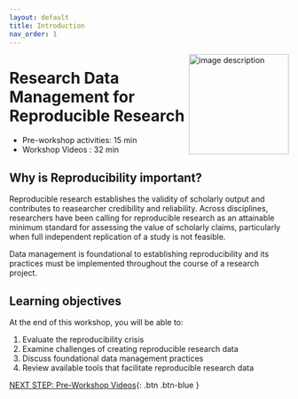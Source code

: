 ```yaml
---
layout: default
title: Introduction 
nav_order: 1
---
```


<img src="![image](https://user-images.githubusercontent.com/88455218/145476068-e8534980-796a-4ea2-902e-6e525432c660.png)" alt="image description" style="float:right;width:180px;"> 

# Research Data Management for Reproducible Research

- Pre-workshop activities: 15 min 
- Workshop Videos : 32 min

## Why is Reproducibility important? 

Reproducible research establishes the validity of scholarly output and contributes to reasearcher credibility and reliability. Across disciplines, researchers have been calling for reproducible research as an attainable minimum standard for assessing the value of scholarly claims, particularly when full independent replication of a study is not feasible. 

Data management is foundational to establishing reproducibility and its practices must be implemented throughout the course of a research project. 

## Learning objectives 

At the end of this workshop, you will be able to:

1. Evaluate the reproducibility crisis
2. Examine challenges of creating reproducible research data
3. Discuss foundational data management practices 
4. Review available tools that facilitate reproducible research data
 










[NEXT STEP: Pre-Workshop Videos](pre-workshop.html){: .btn .btn-blue }
